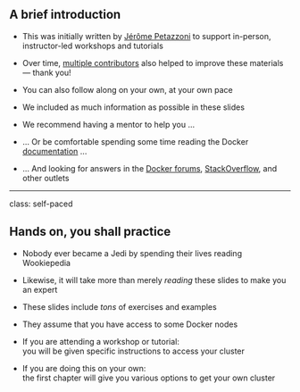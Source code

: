## A brief introduction

- This was initially written by [Jérôme Petazzoni](https://twitter.com/jpetazzo) to support in-person,
  instructor-led workshops and tutorials

- Over time, [multiple contributors](https://@@GITREPO@@/graphs/contributors) also helped to improve these materials — thank you!

- You can also follow along on your own, at your own pace

- We included as much information as possible in these slides

- We recommend having a mentor to help you ...

- ... Or be comfortable spending some time reading the Docker
 [documentation](https://docs.docker.com/) ...

- ... And looking for answers in the [Docker forums](forums.docker.com),
  [StackOverflow](https://stackoverflow.com/questions/tagged/docker),
  and other outlets

---

class: self-paced

## Hands on, you shall practice

- Nobody ever became a Jedi by spending their lives reading Wookiepedia

- Likewise, it will take more than merely *reading* these slides
  to make you an expert

- These slides include *tons* of exercises and examples

- They assume that you have access to some Docker nodes

- If you are attending a workshop or tutorial:
  <br/>you will be given specific instructions to access your cluster

- If you are doing this on your own:
  <br/>the first chapter will give you various options to get your own cluster
